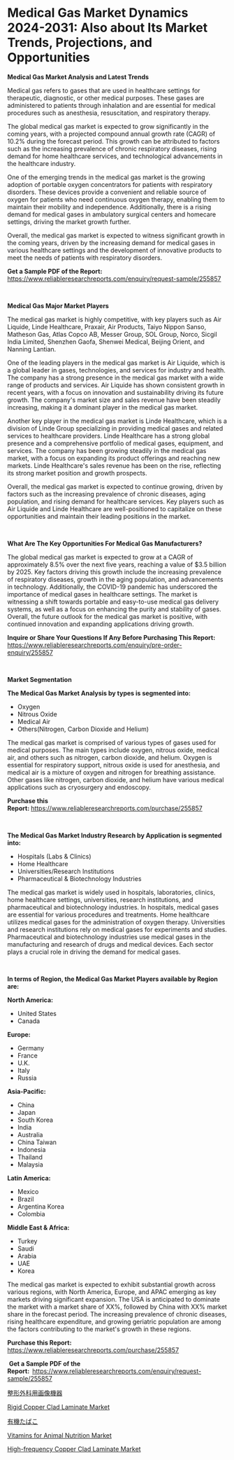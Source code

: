 <p><h1>Medical Gas Market Dynamics 2024-2031: Also about Its Market Trends, Projections, and Opportunities</h1></p><p><strong>Medical Gas Market Analysis and Latest Trends</strong></p>
<p><p>Medical gas refers to gases that are used in healthcare settings for therapeutic, diagnostic, or other medical purposes. These gases are administered to patients through inhalation and are essential for medical procedures such as anesthesia, resuscitation, and respiratory therapy.</p><p>The global medical gas market is expected to grow significantly in the coming years, with a projected compound annual growth rate (CAGR) of 10.2% during the forecast period. This growth can be attributed to factors such as the increasing prevalence of chronic respiratory diseases, rising demand for home healthcare services, and technological advancements in the healthcare industry.</p><p>One of the emerging trends in the medical gas market is the growing adoption of portable oxygen concentrators for patients with respiratory disorders. These devices provide a convenient and reliable source of oxygen for patients who need continuous oxygen therapy, enabling them to maintain their mobility and independence. Additionally, there is a rising demand for medical gases in ambulatory surgical centers and homecare settings, driving the market growth further.</p><p>Overall, the medical gas market is expected to witness significant growth in the coming years, driven by the increasing demand for medical gases in various healthcare settings and the development of innovative products to meet the needs of patients with respiratory disorders.</p></p>
<p><strong>Get a Sample PDF of the Report:&nbsp;</strong> <a href="https://www.reliableresearchreports.com/enquiry/request-sample/255857">https://www.reliableresearchreports.com/enquiry/request-sample/255857</a></p>
<p>&nbsp;</p>
<p><strong>Medical Gas Major Market Players</strong></p>
<p><p>The medical gas market is highly competitive, with key players such as Air Liquide, Linde Healthcare, Praxair, Air Products, Taiyo Nippon Sanso, Matheson Gas, Atlas Copco AB, Messer Group, SOL Group, Norco, Sicgil India Limited, Shenzhen Gaofa, Shenwei Medical, Beijing Orient, and Nanning Lantian.</p><p>One of the leading players in the medical gas market is Air Liquide, which is a global leader in gases, technologies, and services for industry and health. The company has a strong presence in the medical gas market with a wide range of products and services. Air Liquide has shown consistent growth in recent years, with a focus on innovation and sustainability driving its future growth. The company's market size and sales revenue have been steadily increasing, making it a dominant player in the medical gas market.</p><p>Another key player in the medical gas market is Linde Healthcare, which is a division of Linde Group specializing in providing medical gases and related services to healthcare providers. Linde Healthcare has a strong global presence and a comprehensive portfolio of medical gases, equipment, and services. The company has been growing steadily in the medical gas market, with a focus on expanding its product offerings and reaching new markets. Linde Healthcare's sales revenue has been on the rise, reflecting its strong market position and growth prospects.</p><p>Overall, the medical gas market is expected to continue growing, driven by factors such as the increasing prevalence of chronic diseases, aging population, and rising demand for healthcare services. Key players such as Air Liquide and Linde Healthcare are well-positioned to capitalize on these opportunities and maintain their leading positions in the market.</p></p>
<p>&nbsp;</p>
<p><strong>What Are The Key Opportunities For Medical Gas Manufacturers?</strong></p>
<p><p>The global medical gas market is expected to grow at a CAGR of approximately 8.5% over the next five years, reaching a value of $3.5 billion by 2025. Key factors driving this growth include the increasing prevalence of respiratory diseases, growth in the aging population, and advancements in technology. Additionally, the COVID-19 pandemic has underscored the importance of medical gases in healthcare settings. The market is witnessing a shift towards portable and easy-to-use medical gas delivery systems, as well as a focus on enhancing the purity and stability of gases. Overall, the future outlook for the medical gas market is positive, with continued innovation and expanding applications driving growth.</p></p>
<p><strong>Inquire or Share Your Questions If Any Before Purchasing This Report:</strong> <a href="https://www.reliableresearchreports.com/enquiry/pre-order-enquiry/255857">https://www.reliableresearchreports.com/enquiry/pre-order-enquiry/255857</a></p>
<p>&nbsp;</p>
<p><strong>Market Segmentation</strong></p>
<p><strong>The Medical Gas Market Analysis by types is segmented into:</strong></p>
<p><ul><li>Oxygen</li><li>Nitrous Oxide</li><li>Medical Air</li><li>Others(Nitrogen, Carbon Dioxide and Helium)</li></ul></p>
<p><p>The medical gas market is comprised of various types of gases used for medical purposes. The main types include oxygen, nitrous oxide, medical air, and others such as nitrogen, carbon dioxide, and helium. Oxygen is essential for respiratory support, nitrous oxide is used for anesthesia, and medical air is a mixture of oxygen and nitrogen for breathing assistance. Other gases like nitrogen, carbon dioxide, and helium have various medical applications such as cryosurgery and endoscopy.</p></p>
<p><strong>Purchase this Report:&nbsp;</strong><a href="https://www.reliableresearchreports.com/purchase/255857">https://www.reliableresearchreports.com/purchase/255857</a></p>
<p>&nbsp;</p>
<p><strong>The Medical Gas Market Industry Research by Application is segmented into:</strong></p>
<p><ul><li>Hospitals (Labs & Clinics)</li><li>Home Healthcare</li><li>Universities/Research Institutions</li><li>Pharmaceutical & Biotechnology Industries</li></ul></p>
<p><p>The medical gas market is widely used in hospitals, laboratories, clinics, home healthcare settings, universities, research institutions, and pharmaceutical and biotechnology industries. In hospitals, medical gases are essential for various procedures and treatments. Home healthcare utilizes medical gases for the administration of oxygen therapy. Universities and research institutions rely on medical gases for experiments and studies. Pharmaceutical and biotechnology industries use medical gases in the manufacturing and research of drugs and medical devices. Each sector plays a crucial role in driving the demand for medical gases.</p></p>
<p>&nbsp;</p>
<p><strong>In terms of Region, the Medical Gas Market Players available by Region are:</strong></p>
<p>
    <p> <strong> North America: </strong>
        <ul>
            <li>United States</li>
            <li>Canada</li>
        </ul>
        </p> 
    <p> <strong> Europe: </strong>
        <ul>
            <li>Germany</li>
            <li>France</li>
            <li>U.K.</li>
            <li>Italy</li>
            <li>Russia</li>
        </ul>
        </p> 
    <p> <strong> Asia-Pacific: </strong>
        <ul>
            <li>China</li>
            <li>Japan</li>
            <li>South Korea</li>
            <li>India</li>
            <li>Australia</li>
            <li>China Taiwan</li>
            <li>Indonesia</li>
            <li>Thailand</li>
            <li>Malaysia</li>
        </ul>
        </p> 
    <p> <strong> Latin America: </strong>
        <ul>
            <li>Mexico</li>
            <li>Brazil</li>
            <li>Argentina Korea</li>
            <li>Colombia</li>
        </ul>
        </p> 
    <p> <strong> Middle East & Africa: </strong>
        <ul>
            <li>Turkey</li>
            <li>Saudi</li>
            <li>Arabia</li>
            <li>UAE</li>
            <li>Korea</li>
        </ul>
    </p>
    </p>
<p><p>The medical gas market is expected to exhibit substantial growth across various regions, with North America, Europe, and APAC emerging as key markets driving significant expansion. The USA is anticipated to dominate the market with a market share of XX%, followed by China with XX% market share in the forecast period. The increasing prevalence of chronic diseases, rising healthcare expenditure, and growing geriatric population are among the factors contributing to the market's growth in these regions.</p></p>
<p><strong>Purchase this Report: </strong><a href="https://www.reliableresearchreports.com/purchase/255857">https://www.reliableresearchreports.com/purchase/255857</a></p>
<p>&nbsp;<strong>Get a Sample PDF of the Report:&nbsp;&nbsp;</strong><a href="https://www.reliableresearchreports.com/enquiry/request-sample/255857">https://www.reliableresearchreports.com/enquiry/request-sample/255857</a></p>
<p><strong></strong></p>
<p><p><a href="https://medium.com/@silverbeaudinsa406dp355ue/%E6%95%B4%E5%BD%A2%E5%A4%96%E7%A7%91%E7%94%BB%E5%83%8F%E8%A8%BA%E6%96%AD%E8%A3%85%E7%BD%AE%E3%81%AE%E5%B8%82%E5%A0%B4%E5%8B%95%E5%90%91%E3%81%A8%E5%B8%82%E5%A0%B4%E5%88%86%E6%9E%90%E3%81%AF-2024%E5%B9%B4%E3%81%8B%E3%82%892031%E5%B9%B4%E3%81%BE%E3%81%A7%E3%81%AE%E4%BA%88%E6%B8%AC%E3%81%8C%E3%81%95%E3%82%8C%E3%81%A6%E3%81%84%E3%81%BE%E3%81%99-8d03eaa8eee0">整形外科用画像機器</a></p><p><a href="https://view.publitas.com/reportprime-1/rigid-copper-clad-laminate-market-size-focuses-on-market-dynamics-in-depth-analysis-and-future-projections-of-its-market-forecasted-for-period-from-2024-to-2031/">Rigid Copper Clad Laminate Market</a></p><p><a href="https://medium.com/@silverbeaudinsa406dp355ue/%E3%82%AA%E3%83%BC%E3%82%AC%E3%83%8B%E3%83%83%E3%82%AF%E3%82%BF%E3%83%90%E3%82%B3%E5%B8%82%E5%A0%B4%E3%81%AE%E8%A6%8F%E6%A8%A1%E3%81%A8%E5%B8%82%E5%A0%B4%E5%8B%95%E5%90%91-%E5%AE%8C%E5%85%A8%E3%81%AA%E6%A5%AD%E7%95%8C%E6%A6%82%E8%A6%81-2024%E5%B9%B4%E3%81%8B%E3%82%892031%E5%B9%B4%E3%81%BE%E3%81%A7-2afd3daf3094">有機たばこ</a></p><p><a href="https://meowing-canidae-761.notion.site/Vitamins-for-Animal-Nutrition-Market-Size-and-Growth-Market-Segmentation-Regional-and-Country-Brea-fb7f0fb5ec14436da4d4f1398aa13e39">Vitamins for Animal Nutrition Market</a></p><p><a href="https://view.publitas.com/reportprime-1/high-frequency-copper-clad-laminate-market-research-report-provides-critical-insights-that-can-help-shape-business-development-and-investment-strategies/">High-frequency Copper Clad Laminate Market</a></p></p>